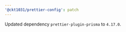 ```yaml
---
'@ckt1031/prettier-config': patch
---
```


Updated dependency `prettier-plugin-prisma` to `4.17.0`.
